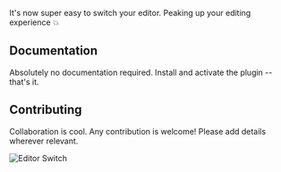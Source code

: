 It's now super easy to switch your editor. Peaking up your editing experience :boom:

## Documentation
Absolutely no documentation required. Install and activate the plugin -- that's it. 


## Contributing

Collaboration is cool. Any contribution is welcome! Please add details wherever relevant.


![Editor Switch](https://media.giphy.com/media/3ohzdFHDBEG32PmWJO/giphy.gif)